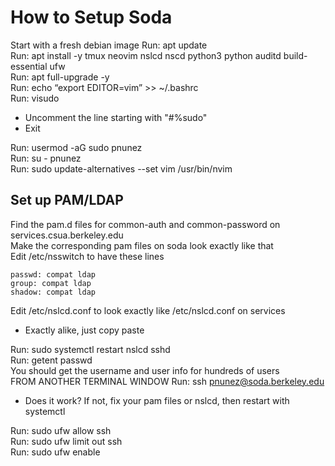 # How to Setup Soda

Start with a fresh debian image
Run: apt update  
Run: apt install -y tmux neovim nslcd nscd python3 python auditd build-essential ufw  
Run: apt full-upgrade -y  
Run: echo “export EDITOR=vim” >> ~/.bashrc  
Run: visudo
- Uncomment the line starting with "#%sudo"  
- Exit

Run: usermod -aG sudo pnunez  
Run: su - pnunez  
Run: sudo update-alternatives --set vim /usr/bin/nvim  

## Set up PAM/LDAP

Find the pam.d files for common-auth and common-password on services.csua.berkeley.edu  
Make the corresponding pam files on soda look exactly like that  
Edit /etc/nsswitch to have these lines

    passwd: compat ldap
    group: compat ldap
    shadow: compat ldap

Edit /etc/nslcd.conf to look exactly like /etc/nslcd.conf on services  
- Exactly alike, just copy paste

Run: sudo systemctl restart nslcd sshd  
Run: getent passwd  
You should get the username and user info for hundreds of users  
FROM ANOTHER TERMINAL WINDOW Run: ssh pnunez@soda.berkeley.edu  
- Does it work? If not, fix your pam files or nslcd, then restart with systemctl

Run: sudo ufw allow ssh  
Run: sudo ufw limit out ssh  
Run: sudo ufw enable  
